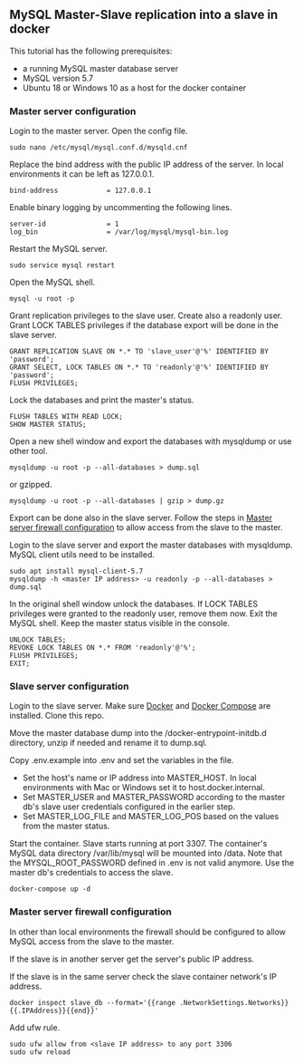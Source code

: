 ## MySQL Master-Slave replication into a slave in docker

This tutorial has the following prerequisites:

- a running MySQL master database server
- MySQL version 5.7
- Ubuntu 18 or Windows 10 as a host for the docker container

### Master server configuration

Login to the master server. Open the config file.

```
sudo nano /etc/mysql/mysql.conf.d/mysqld.cnf
```

Replace the bind address with the public IP address of the server. In local environments it can be left as 127.0.0.1.

```
bind-address            = 127.0.0.1
```

Enable binary logging by uncommenting the following lines.

```
server-id               = 1
log_bin                 = /var/log/mysql/mysql-bin.log 
```

Restart the MySQL server.

```
sudo service mysql restart
```

Open the MySQL shell. 

```
mysql -u root -p
```

Grant replication privileges to the slave user. Create also a readonly user. Grant LOCK TABLES privileges if the database export will be done in the slave server.

```
GRANT REPLICATION SLAVE ON *.* TO 'slave_user'@'%' IDENTIFIED BY 'password';
GRANT SELECT, LOCK TABLES ON *.* TO 'readonly'@'%' IDENTIFIED BY 'password';
FLUSH PRIVILEGES;
```

Lock the databases and print the master's status.

```
FLUSH TABLES WITH READ LOCK;
SHOW MASTER STATUS;
```

Open a new shell window and export the databases with mysqldump or use other tool.

```
mysqldump -u root -p --all-databases > dump.sql
```

or gzipped.

```
mysqldump -u root -p --all-databases | gzip > dump.gz
```

Export can be done also in the slave server. Follow the steps in [Master server firewall configuration](#master-server-firewall-configuration) to allow access from the slave to the master.

Login to the slave server and export the master databases with mysqldump. MySQL client utils need to be installed.

```
sudo apt install mysql-client-5.7
mysqldump -h <master IP address> -u readonly -p --all-databases > dump.sql
```

In the original shell window unlock the databases. If LOCK TABLES privileges were granted to the readonly user, remove them now. Exit the MySQL shell. Keep the master status visible in the console.

```
UNLOCK TABLES;
REVOKE LOCK TABLES ON *.* FROM 'readonly'@'%';
FLUSH PRIVILEGES;
EXIT;
```

### Slave server configuration

Login to the slave server. Make sure [Docker](https://docs.docker.com/install/) and [Docker Compose](https://docs.docker.com/compose/install/) are installed. Clone this repo.

Move the master database dump into the /docker-entrypoint-initdb.d directory, unzip if needed and rename it to dump.sql.

Copy .env.example into .env and set the variables in the file.

- Set the host's name or IP address into MASTER_HOST. In local environments with Mac or Windows set it to host.docker.internal.
- Set MASTER_USER and MASTER_PASSWORD according to the master db's slave user credentials configured in the earlier step.
- Set MASTER_LOG_FILE and MASTER_LOG_POS based on the values from the master status.

Start the container. Slave starts running at port 3307. The container's MySQL data directory /var/lib/mysql will be mounted into /data. Note that the MYSQL_ROOT_PASSWORD defined in .env is not valid anymore. Use the master db's credentials to access the slave.

```
docker-compose up -d
```

### Master server firewall configuration

In other than local environments the firewall should be configured to allow MySQL access from the slave to the master.

If the slave is in another server get the server's public IP address.

If the slave is in the same server check the slave container network's IP address. 

```
docker inspect slave_db --format='{{range .NetworkSettings.Networks}}{{.IPAddress}}{{end}}'
```

Add ufw rule.

```
sudo ufw allow from <slave IP address> to any port 3306
sudo ufw reload
```
